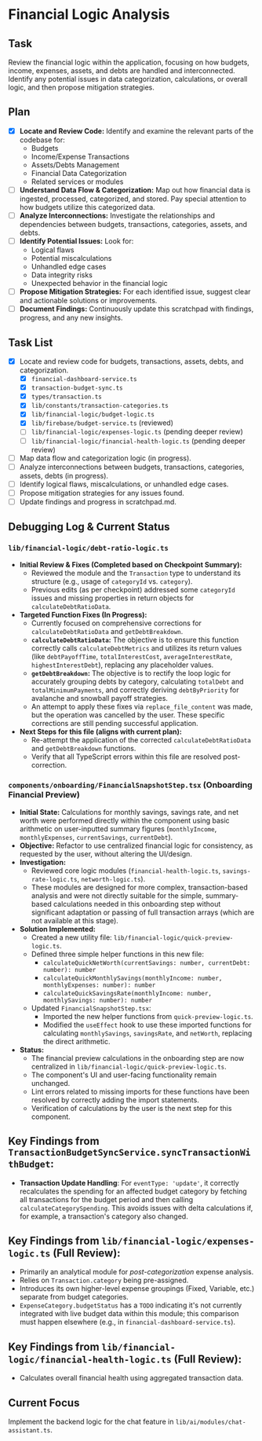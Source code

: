 # Financial Logic Analysis

## Task
Review the financial logic within the application, focusing on how budgets, income, expenses, assets, and debts are handled and interconnected. Identify any potential issues in data categorization, calculations, or overall logic, and then propose mitigation strategies.

## Plan
- [x] **Locate and Review Code:** Identify and examine the relevant parts of the codebase for:
    - Budgets
    - Income/Expense Transactions
    - Assets/Debts Management
    - Financial Data Categorization
    - Related services or modules
- [ ] **Understand Data Flow & Categorization:** Map out how financial data is ingested, processed, categorized, and stored. Pay special attention to how budgets utilize this categorized data.
- [ ] **Analyze Interconnections:** Investigate the relationships and dependencies between budgets, transactions, categories, assets, and debts.
- [ ] **Identify Potential Issues:** Look for:
    - Logical flaws
    - Potential miscalculations
    - Unhandled edge cases
    - Data integrity risks
    - Unexpected behavior in the financial logic
- [ ] **Propose Mitigation Strategies:** For each identified issue, suggest clear and actionable solutions or improvements.
- [ ] **Document Findings:** Continuously update this scratchpad with findings, progress, and any new insights.

## Task List
- [x] Locate and review code for budgets, transactions, assets, debts, and categorization.
    - [x] `financial-dashboard-service.ts`
    - [x] `transaction-budget-sync.ts`
    - [x] `types/transaction.ts`
    - [x] `lib/constants/transaction-categories.ts`
    - [x] `lib/financial-logic/budget-logic.ts`
    - [x] `lib/firebase/budget-service.ts` (reviewed)
    - [ ] `lib/financial-logic/expenses-logic.ts` (pending deeper review)
    - [ ] `lib/financial-logic/financial-health-logic.ts` (pending deeper review)
- [ ] Map data flow and categorization logic (in progress).
- [ ] Analyze interconnections between budgets, transactions, categories, assets, debts (in progress).
- [ ] Identify logical flaws, miscalculations, or unhandled edge cases.
- [ ] Propose mitigation strategies for any issues found.
- [ ] Update findings and progress in scratchpad.md.

## Debugging Log & Current Status

### `lib/financial-logic/debt-ratio-logic.ts`
- **Initial Review & Fixes (Completed based on Checkpoint Summary):**
    - Reviewed the module and the `Transaction` type to understand its structure (e.g., usage of `categoryId` vs. `category`).
    - Previous edits (as per checkpoint) addressed some `categoryId` issues and missing properties in return objects for `calculateDebtRatioData`.
- **Targeted Function Fixes (In Progress):**
    - Currently focused on comprehensive corrections for `calculateDebtRatioData` and `getDebtBreakdown`.
    - **`calculateDebtRatioData`:** The objective is to ensure this function correctly calls `calculateDebtMetrics` and utilizes its return values (like `debtPayoffTime`, `totalInterestCost`, `averageInterestRate`, `highestInterestDebt`), replacing any placeholder values.
    - **`getDebtBreakdown`:** The objective is to rectify the loop logic for accurately grouping debts by category, calculating `totalDebt` and `totalMinimumPayments`, and correctly deriving `debtByPriority` for avalanche and snowball payoff strategies.
    - An attempt to apply these fixes via `replace_file_content` was made, but the operation was cancelled by the user. These specific corrections are still pending successful application.
- **Next Steps for this file (aligns with current plan):**
    - Re-attempt the application of the corrected `calculateDebtRatioData` and `getDebtBreakdown` functions.
    - Verify that all TypeScript errors within this file are resolved post-correction.

### `components/onboarding/FinancialSnapshotStep.tsx` (Onboarding Financial Preview)
- **Initial State:** Calculations for monthly savings, savings rate, and net worth were performed directly within the component using basic arithmetic on user-inputted summary figures (`monthlyIncome`, `monthlyExpenses`, `currentSavings`, `currentDebt`).
- **Objective:** Refactor to use centralized financial logic for consistency, as requested by the user, without altering the UI/design.
- **Investigation:**
    - Reviewed core logic modules (`financial-health-logic.ts`, `savings-rate-logic.ts`, `networth-logic.ts`).
    - These modules are designed for more complex, transaction-based analysis and were not directly suitable for the simple, summary-based calculations needed in this onboarding step without significant adaptation or passing of full transaction arrays (which are not available at this stage).
- **Solution Implemented:**
    - Created a new utility file: `lib/financial-logic/quick-preview-logic.ts`.
    - Defined three simple helper functions in this new file:
        - `calculateQuickNetWorth(currentSavings: number, currentDebt: number): number`
        - `calculateQuickMonthlySavings(monthlyIncome: number, monthlyExpenses: number): number`
        - `calculateQuickSavingsRate(monthlyIncome: number, monthlySavings: number): number`
    - Updated `FinancialSnapshotStep.tsx`:
        - Imported the new helper functions from `quick-preview-logic.ts`.
        - Modified the `useEffect` hook to use these imported functions for calculating `monthlySavings`, `savingsRate`, and `netWorth`, replacing the direct arithmetic.
- **Status:**
    - The financial preview calculations in the onboarding step are now centralized in `lib/financial-logic/quick-preview-logic.ts`.
    - The component's UI and user-facing functionality remain unchanged.
    - Lint errors related to missing imports for these functions have been resolved by correctly adding the import statements.
    - Verification of calculations by the user is the next step for this component.

## Key Findings from `TransactionBudgetSyncService.syncTransactionWithBudget`:
- **Transaction Update Handling**: For `eventType: 'update'`, it correctly recalculates the spending for an affected budget category by fetching all transactions for the budget period and then calling `calculateCategorySpending`. This avoids issues with delta calculations if, for example, a transaction's category also changed.

## Key Findings from `lib/financial-logic/expenses-logic.ts` (Full Review):
- Primarily an analytical module for *post-categorization* expense analysis.
- Relies on `Transaction.category` being pre-assigned.
- Introduces its own higher-level expense groupings (Fixed, Variable, etc.) separate from budget categories.
- `ExpenseCategory.budgetStatus` has a `TODO` indicating it's not currently integrated with live budget data within this module; this comparison must happen elsewhere (e.g., in `financial-dashboard-service.ts`).

## Key Findings from `lib/financial-logic/financial-health-logic.ts` (Full Review):
- Calculates overall financial health using aggregated transaction data.

## Current Focus
Implement the backend logic for the chat feature in `lib/ai/modules/chat-assistant.ts`.
